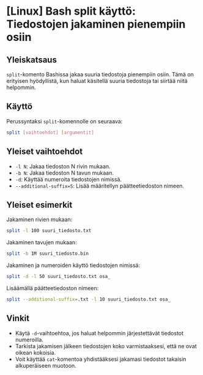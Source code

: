 # [Linux] Bash split käyttö: Tiedostojen jakaminen pienempiin osiin

## Yleiskatsaus
`split`-komento Bashissa jakaa suuria tiedostoja pienempiin osiin. Tämä on erityisen hyödyllistä, kun haluat käsitellä suuria tiedostoja tai siirtää niitä helpommin.

## Käyttö
Perussyntaksi `split`-komennolle on seuraava:

```bash
split [vaihtoehdot] [argumentit]
```

## Yleiset vaihtoehdot
- `-l N`: Jakaa tiedoston N rivin mukaan.
- `-b N`: Jakaa tiedoston N tavun mukaan.
- `-d`: Käyttää numeroita tiedostojen nimissä.
- `--additional-suffix=S`: Lisää määritellyn päätteetiedoston nimeen.

## Yleiset esimerkit
Jakaminen rivien mukaan:

```bash
split -l 100 suuri_tiedosto.txt
```

Jakaminen tavujen mukaan:

```bash
split -b 1M suuri_tiedosto.bin
```

Jakaminen ja numeroiden käyttö tiedostojen nimissä:

```bash
split -d -l 50 suuri_tiedosto.txt osa_
```

Lisäämällä päätteetiedoston nimeen:

```bash
split --additional-suffix=.txt -l 10 suuri_tiedosto.txt osa_
```

## Vinkit
- Käytä `-d`-vaihtoehtoa, jos haluat helpommin järjestettävät tiedostot numeroilla.
- Tarkista jakamisen jälkeen tiedostojen koko varmistaaksesi, että ne ovat oikean kokoisia.
- Voit käyttää `cat`-komentoa yhdistääksesi jakamasi tiedostot takaisin alkuperäiseen muotoon.